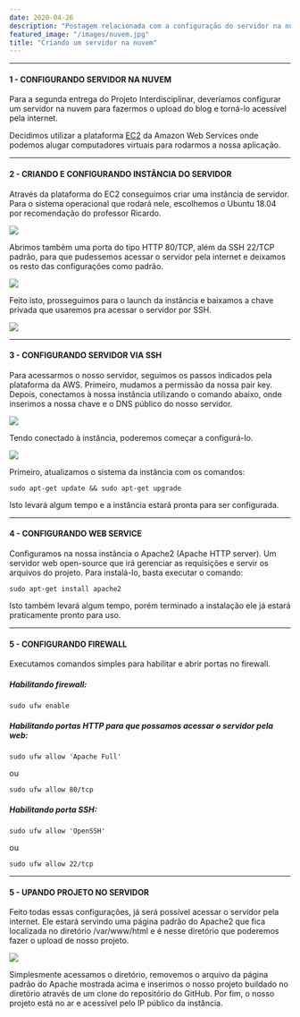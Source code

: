 ```yaml
---
date: 2020-04-26
description: "Postagem relacionada com a configuração do servidor na nuvem."
featured_image: "/images/nuvem.jpg"
title: "Criando um servidor na nuvem"
---
```


---
#### 1 - CONFIGURANDO SERVIDOR NA NUVEM

Para a segunda entrega do Projeto Interdisciplinar, deveríamos configurar um servidor na nuvem para fazermos o upload do blog e torná-lo acessível pela internet. 

Decidimos utilizar a plataforma [EC2](https://aws.amazon.com/pt/ec2/) da Amazon Web Services onde podemos alugar computadores virtuais para rodarmos a nossa aplicação.

---
#### 2 - CRIANDO E CONFIGURANDO INSTÂNCIA DO SERVIDOR

Através da plataforma do EC2 conseguimos criar uma instância de servidor. Para o sistema operacional que rodará nele, escolhemos o Ubuntu 18.04 por recomendação do professor Ricardo.

![](/images/instancia.png)

Abrimos também uma porta do tipo HTTP 80/TCP, além da SSH 22/TCP padrão, para que pudessemos acessar o servidor pela internet e deixamos os resto das configurações como padrão.

![](/images/instancia2.png)

Feito isto, prosseguimos para o launch da instância e baixamos a chave privada que usaremos pra acessar o servidor por SSH.

![](/images/instancia3.png)

---
#### 3 - CONFIGURANDO SERVIDOR VIA SSH

Para acessarmos o nosso servidor, seguimos os passos indicados pela plataforma da AWS. Primeiro, mudamos a permissão da nossa pair key. Depois, conectamos à nossa instância utilizando o comando abaixo, onde inserimos a nossa chave e o DNS público do nosso servidor.

![](/images/ssh.png)

Tendo conectado à instância, poderemos começar a configurá-lo.

![](/images/ssh2.png)

Primeiro, atualizamos o sistema da instância com os comandos:

```
sudo apt-get update && sudo apt-get upgrade
```

Isto levará algum tempo e a instância estará pronta para ser configurada.

---
#### 4 - CONFIGURANDO WEB SERVICE

Configuramos na nossa instância o Apache2 (Apache HTTP server). Um servidor web open-source que irá gerenciar as requisições e servir os arquivos do projeto. Para instalá-lo, basta executar o comando:

```
sudo apt-get install apache2
```

Isto também levará algum tempo, porém terminado a instalação ele já estará praticamente pronto para uso.

---
#### 5 - CONFIGURANDO FIREWALL

Executamos comandos simples para habilitar e abrir portas no firewall.

##### Habilitando firewall:

```
sudo ufw enable
```

##### Habilitando portas HTTP  para que possamos acessar o servidor pela web:

```
sudo ufw allow 'Apache Full'
```

ou

```
sudo ufw allow 80/tcp
```

##### Habilitando porta SSH:

```
sudo ufw allow 'OpenSSH'
```

ou

```
sudo ufw allow 22/tcp
```

---
#### 5 - UPANDO PROJETO NO SERVIDOR

Feito todas essas configurações, já será possível acessar o servidor pela internet. Ele estará servindo uma página padrão do Apache2 que fica localizada no diretório /var/www/html e é nesse diretório que poderemos fazer o upload de nosso projeto.

![](/images/servidor.png)

Simplesmente acessamos o diretório, removemos o arquivo da página padrão do Apache mostrada acima e inserimos o nosso projeto buildado no diretório através de um clone do repositório do GitHub. Por fim, o nosso projeto está no ar e acessível pelo IP público da instância.